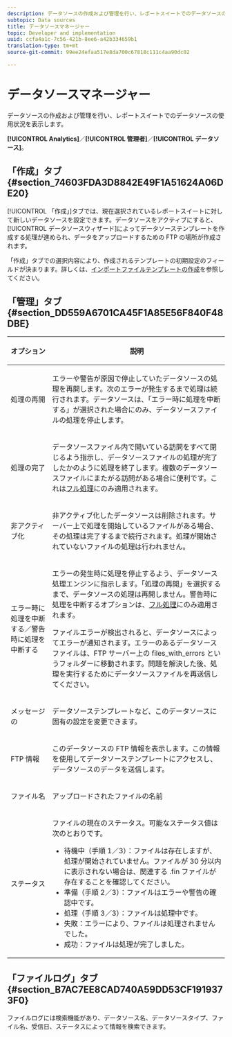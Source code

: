 ```yaml
---
description: データソースの作成および管理を行い、レポートスイートでのデータソースの使用状況を表示します。
subtopic: Data sources
title: データソースマネージャー
topic: Developer and implementation
uuid: ccfa4a1c-7c56-421b-8ee6-a42b334659b1
translation-type: tm+mt
source-git-commit: 99ee24efaa517e8da700c67818c111c4aa90dc02

---
```



# データソースマネージャー

データソースの作成および管理を行い、レポートスイートでのデータソースの使用状況を表示します。

**[!UICONTROL Analytics]**／**[!UICONTROL 管理者]**／**[!UICONTROL データソース]**。

## 「作成」タブ {#section_74603FDA3D8842E49F1A51624A06DE20}

[!UICONTROL 「作成」]タブでは、現在選択されているレポートスイートに対して新しいデータソースを設定できます。データソースをアクティブにすると、[!UICONTROL データソースウィザード]によってデータソーステンプレートを作成する処理が進められ、データをアップロードするための FTP の場所が作成されます。

「作成」タブでの選択内容により、作成されるテンプレートの初期設定のフィールドが決まります。詳しくは、[インポートファイルテンプレートの作成](/help/import/c-data-sources/datasrc-template/t-datasrc-creating-data-sources-file.md)を参照してください。

## 「管理」タブ {#section_DD559A6701CA45F1A85E56F840F48DBE}

<table id="table_F74696EC855441328CFE0BF49C20D9B0"> 
 <thead> 
  <tr> 
   <th colname="col1" class="entry"> <p>オプション </p> </th> 
   <th colname="col2" class="entry"> <p>説明 </p> </th> 
  </tr> 
 </thead>
 <tbody> 
  <tr> 
   <td colname="col1"> <p>処理の再開 </p> </td> 
   <td colname="col2"> <p>エラーや警告が原因で停止していたデータソースの処理を再開します。次のエラーが発生するまで処理は続行されます。データソースは、「<span class="uicontrol">エラー時に処理を中断する</span>」が選択された場合にのみ、データソースファイルの処理を停止します。 </p> </td> 
  </tr> 
  <tr> 
   <td colname="col1"> <p>処理の完了 </p> </td> 
   <td colname="col2"> <p>データソースファイル内で開いている訪問をすべて閉じるよう指示し、データソースファイルの処理が完了したかのように処理を終了します。複数のデータソースファイルにまたがる訪問がある場合に便利です。これは<a href="/help/import/c-data-sources/c-datasrc-types/datasrc-full-processing.md"   >フル処理</a>にのみ適用されます。 </p> </td> 
  </tr> 
  <tr> 
   <td colname="col1"> <p>非アクティブ化 </p> </td> 
   <td colname="col2"> <p> 非アクティブ化したデータソースは削除されます。サーバー上で処理を開始しているファイルがある場合、その処理は完了するまで続行されます。処理が開始されていないファイルの処理は行われません。 </p> </td> 
  </tr> 
  <tr> 
   <td colname="col1"> <p>エラー時に処理を中断する／警告時に処理を中断する </p> </td> 
   <td colname="col2"> <p> エラーの発生時に処理を停止するよう、データソース処理エンジンに指示します。「処理の再開」を選択するまで、データソースの処理は再開しません。警告時に処理を中断するオプションは、<a href="/help/import/c-data-sources/c-datasrc-types/datasrc-full-processing.md"   >フル処理</a>にのみ適用されます。 </p> <p>ファイルエラーが検出されると、データソースによってエラーが通知されます。エラーのあるデータソースファイルは、FTP サーバー上の <span class="filepath">files_with_errors</span> というフォルダーに移動されます。問題を解決した後、処理を実行するためにデータソースファイルを再送信してください。 </p> </td> 
  </tr> 
  <tr> 
   <td colname="col1"> <p>メッセージの </p> </td> 
   <td colname="col2"> <p>データソーステンプレートなど、このデータソースに固有の設定を変更できます。 </p> </td> 
  </tr> 
  <tr> 
   <td colname="col1"> <p>FTP 情報 </p> </td> 
   <td colname="col2"> <p>このデータソースの FTP 情報を表示します。この情報を使用してデータソーステンプレートにアクセスし、データソースのデータを送信します。 </p> </td> 
  </tr> 
  <tr> 
   <td colname="col1"> <p>ファイル名 </p> </td> 
   <td colname="col2"> <p>アップロードされたファイルの名前 </p> </td> 
  </tr> 
  <tr> 
   <td colname="col1"> <p>ステータス </p> </td> 
   <td colname="col2"> <p> ファイルの現在のステータス。可能なステータス値は次のとおりです。 </p> 
    <ul id="ul_56A0BF8C1BE249F6BB39B0D11DA3997F"> 
     <li id="li_BAB359E08EDE4E0298C0362258789603">待機中（手順 1／3）：ファイルは存在しますが、処理が開始されていません。ファイルが 30 分以内に表示されない場合は、関連する <span class="filepath">.fin</span> ファイルが存在することを確認してください。 </li> 
     <li id="li_A09A14F42CB74F01B694799740B3DA17">準備（手順 2／3）：ファイルはエラーや警告の確認中です。 </li> 
     <li id="li_793FDCDB64CF434D82CAF5B6E9BDE557">処理（手順 3／3）：ファイルは処理中です。 </li> 
     <li id="li_1D8C4B241FF0453EAF7DDFD8354C5573">失敗：エラーにより、ファイルは処理されませんでした。 </li> 
     <li id="li_A52507602FB4492B83A70AF6449A539A">成功：ファイルは処理が完了しました。 </li> 
    </ul> </td> 
  </tr> 
 </tbody> 
</table>

## 「ファイルログ」タブ {#section_B7AC7EE8CAD740A59DD53CF1919373F0}

ファイルログには検索機能があり、データソース名、データソースタイプ、ファイル名、受信日、ステータスによって情報を検索できます。
